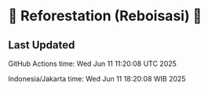 
# 🌳 Reforestation (Reboisasi) 🌲

## Last Updated

GitHub Actions time: Wed Jun 11 11:20:08 UTC 2025

Indonesia/Jakarta time: Wed Jun 11 18:20:08 WIB 2025
